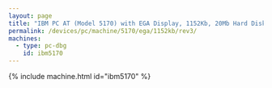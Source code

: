 ```yaml
---
layout: page
title: "IBM PC AT (Model 5170) with EGA Display, 1152Kb, 20Mb Hard Disk"
permalink: /devices/pc/machine/5170/ega/1152kb/rev3/
machines:
  - type: pc-dbg
    id: ibm5170
---
```


{% include machine.html id="ibm5170" %}
